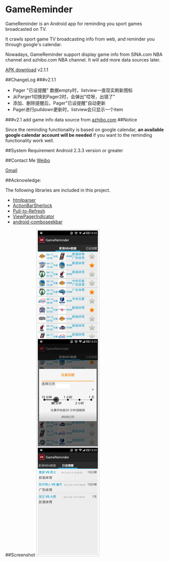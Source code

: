 GameReminder
============

GameReminder is an Android app for reminding you sport games broadcasted on TV.

It crawls sport game TV broadcasting info from web, and reminder you through google's calendar.

Nowadays, GameReminder support display game info from SINA.com NBA channel and azhibo.com NBA channel. It will add more data sources later.

[APK download](http://github.com/dalang/gamereminder/raw/master/GameReminder.apk) v2.1.1

##ChangeLog
###v2.1.1
* Pager "已设提醒" 数据empty时，listview一直现实刷新图标
* 从Parger1切换到Pager2时，会弹出"哎呀，出错了"
* 添加、删除提醒后，Pager"已设提醒"自动更新
* Pager进行pulldown更新时，listview会只显示一个item

###v2.1
add game info data source from [azhibo.com](http://www.azhibo.com/nbazhibo)
##Notice

Since the reminding functionality is based on google calendar, **an available google calendar account will be needed** if you want to the reminding functionality work well.

##System Requirement
Android 2.3.3 version or greater

##Contact Me
[Weibo](http://weibo.com/iDalang)

[Gmail](mailto:donguoxing@gmail.com)

##Acknowledge:<br/>

The following libraries are included in this project.

* [htmlparser](http://htmlparser.sourceforge.net/)
* [ActionBarSherlock](http://actionbarsherlock.com/)
* [Pull-to-Refresh](https://github.com/chrisbanes/Android-PullToRefresh)
* [ViewPagerIndicator](http://viewpagerindicator.com/)
* [android-comboseekbar](https://github.com/karabaralex/android-comboseekbar)

##Screenshot
![first img](http://github.com/dalang/gamereminder/raw/master/screenshot/01.jpg)
